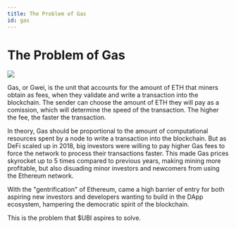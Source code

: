 ```yaml
---
title: The Problem of Gas
id: gas
---
```


# The Problem of Gas 

<img src="/gas.svg" class="feat-img">

Gas, or Gwei, is the unit that accounts for the amount of ETH that miners obtain as fees, when they validate and write a transaction into the blockchain. The sender can choose the amount of ETH they will pay as a comission, which will determine the speed of the transaction. The higher the fee, the faster the transaction. 

In theory, Gas should be proportional to the amount of computational resources spent by a node to write a transaction into the blockchain. But as DeFi scaled up in 2018, big investors were willing to pay higher Gas fees to force the network to process their transactions faster. This made Gas prices skyrocket up to 5 times compared to previous years, making mining more profitable, but also disuading minor investors and newcomers from using the Ethereum network. 

With the "gentrification" of Ethereum, came a high barrier of entry for both aspiring new investors and developers wanting to build in the DApp ecosystem, hampering the democratic spirit of the blockchain. 

This is the problem that $UBI aspires to solve.
